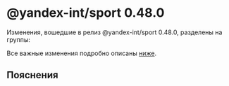 # @yandex-int/sport 0.48.0

<!-- ЧЕЛОВЕЧЕСКОЕ ВСТУПЛЕНИЕ -->

Изменения, вошедшие в релиз @yandex-int/sport 0.48.0, разделены на группы:

Все важные изменения подробно описаны [ниже](#Пояснения).

## Пояснения


